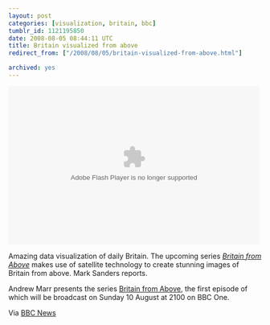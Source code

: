 ```yaml
---
layout: post
categories: [visualization, britain, bbc]
tumblr_id: 1121195850  
date: 2008-08-05 08:44:11 UTC
title: Britain visualized from above
redirect_from: ["/2008/08/05/britain-visualized-from-above.html"]

archived: yes
---
```


<object id="bbc_emp_fmtj_embed_obj" classid="clsid:D27CDB6E-AE6D-11cf-96B8-444553540000" height="315" width="500"> 
<param name="movie" value="http://news.bbc.co.uk/player/emp/2_3_3887/player.swf"> 
<param name="wmode" value="default"> 
<param name="allowFullScreen" value="true"> 
<param name="name" value="embeddedPlayer_7539529"> 
<param name="flashvars" value="config=http://news.bbc.co.uk/player/emp/config/default.xml?v8&amp;companionSize=300x30&amp;companionType=adi&amp;companionId=bbccom_companion_7539529&amp;config_settings_autoPlay=false&amp;config_settings_showPopoutButton=false&amp;playlist=http%3A%2F%2Fnews.bbc.co.uk%2Fmedia%2Femp%2F7530000%2F7539500%2F7539529.xml&amp;config_plugin_fmtjLiveStats_pageType=eav1&amp;embedReferer=&amp;config_plugin_fmtjLiveStats_edition=International&amp;embedPageUrl=http://news.bbc.co.uk/2/hi/technology/7539529.stm&amp;"> 
<embed type="application/x-shockwave-flash" src="//news.bbc.co.uk/player/emp/2_3_3887/player.swf" id="bbc_emp_fmtj_embed_emb" wmode="default" allowfullscreen="true" name="embeddedPlayer_7539529" flashvars="config=http://news.bbc.co.uk/player/emp/config/default.xml?v8&amp;companionSize=300x30&amp;companionType=adi&amp;companionId=bbccom_companion_7539529&amp;config_settings_autoPlay=false&amp;config_settings_showPopoutButton=false&amp;playlist=http%3A%2F%2Fnews.bbc.co.uk%2Fmedia%2Femp%2F7530000%2F7539500%2F7539529.xml&amp;config_plugin_fmtjLiveStats_pageType=eav1&amp;embedReferer=&amp;config_plugin_fmtjLiveStats_edition=International&amp;embedPageUrl=http://news.bbc.co.uk/2/hi/technology/7539529.stm&amp;" height="315" width="500"></object>

Amazing data visualization of daily Britain. The upcoming series <em><a href="http://www.bbc.co.uk/britainfromabove/">Britain from Above<a/></em> makes use of satellite technology to create stunning images of Britain from above. Mark Sanders reports.

Andrew Marr presents the series <a href="http://www.bbc.co.uk/britainfromabove/">Britain from Above<a/>, the first episode of which will be broadcast on Sunday 10 August at 2100 on BBC One.

Via <a href="http://news.bbc.co.uk/2/hi/technology/7539529.stm">BBC News</a>

